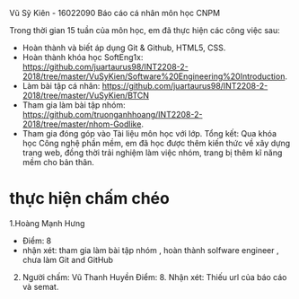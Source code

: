 Vũ Sỹ Kiên - 16022090
Báo cáo cá nhân môn học CNPM

Trong thời gian 15 tuần của môn học, em đã thực hiện các công việc sau:
*	Hoàn thành và biết áp dụng Git & Github, HTML5, CSS.
*	Hoàn thành khóa học SoftEng1x: https://github.com/juartaurus98/INT2208-2-2018/tree/master/VuSyKien/Software%20Engineering%20Introduction.
*	Làm bài tập cá nhân: https://github.com/juartaurus98/INT2208-2-2018/tree/master/VuSyKien/BTCN
*	Tham gia làm bài tập nhóm: https://github.com/truonganhhoang/INT2208-2-2018/tree/master/nhom-Godlike.
*	Tham gia đóng góp vào Tài liệu môn học với lớp.
Tổng kết: Qua khóa học Công nghệ phần mềm, em đã học được thêm kiến thức về xây dựng trang web, đồng thời trải nghiệm làm việc nhóm, trang bị thêm kĩ năng mềm cho bản thân.

# thực hiện chấm chéo

1.Hoàng Mạnh Hưng
- Điểm: 8
- nhận xét: tham gia làm bài tập nhóm , hoàn thành solfware engineer , chưa làm Git and GitHub

2. Người chấm: Vũ Thanh Huyền
Điểm: 8.
Nhận xét: Thiếu url của báo cáo và semat.
